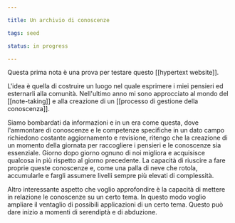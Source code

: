 ```yaml
---

title: Un archivio di conoscenze

tags: seed

status: in progress

---
```


Questa prima nota è una prova per testare questo [[hypertext website]]. 

L'idea è quella di costruire un luogo nel quale esprimere i miei pensieri ed esternarli alla comunità. Nell'ultimo anno mi sono approcciato al mondo del [[note-taking]] e alla creazione di un [[processo di gestione della conoscenza]]. 

Siamo bombardati da informazioni e in un era come questa, dove l'ammontare di conoscenze e le competenze specifiche in un dato campo richiedono costante aggiornamento e revisione, ritengo che la creazione di un momento della giornata per raccogliere i pensieri e le conoscenze sia essenziale.  Giorno dopo giorno ognuno di noi migliora e acquisisce qualcosa in più rispetto al giorno precedente. La capacità di riuscire a fare proprie queste conoscenze e, come una palla di neve che rotola, accumularle e fargli assumere livelli sempre più elevati di complessità. 

Altro interessante aspetto che voglio approfondire è la capacità di mettere in relazione le conoscenze su un certo tema. In questo modo voglio ampliare il ventaglio di possibili applicazioni di un certo tema. Questo può dare inizio a momenti di serendiptà e di abduzione.  





